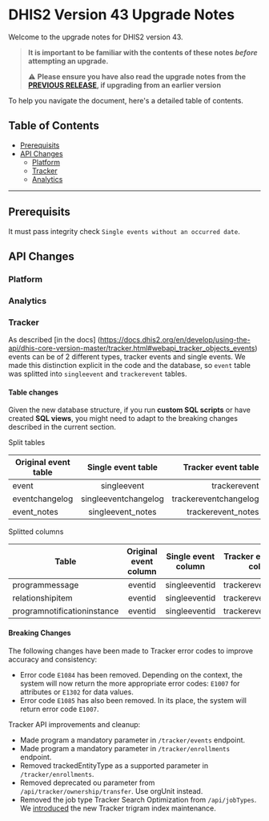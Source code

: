 # DHIS2 Version 43 Upgrade Notes

Welcome to the upgrade notes for DHIS2 version 43.

> **It is important to be familiar with the contents of these notes *before* attempting an upgrade.**
>
> :warning: **Please ensure you have also read the upgrade notes from the [PREVIOUS RELEASE](../2.42/README.md), if upgrading from an earlier version**

To help you navigate the document, here's a detailed table of contents.

## Table of Contents

  - [Prerequisits](#prerequisits)
  - [API Changes](#api-changes)
    - [Platform](#platform)
    - [Tracker](#tracker)
    - [Analytics](#analytics)
---
## Prerequisits

It must pass integrity check `Single events without an occurred date`.

## API Changes

### Platform

### Analytics

### Tracker
As described [in the docs] (https://docs.dhis2.org/en/develop/using-the-api/dhis-core-version-master/tracker.html#webapi_tracker_objects_events)
events can be of 2 different types, tracker events and single events. We made this distinction
explicit in the code and the database, so `event` table was splitted into `singleevent`
and `trackerevent` tables.

#### Table changes

Given the new database structure, if you run **custom SQL scripts** or have created
**SQL views**, you might need to adapt to the breaking changes described in the current section.

Split tables

| Original event table | Single event table   | Tracker event table   |
| ---------------------|:--------------------:|----------------------:|
| event                | singleevent          | trackerevent          |
| eventchangelog       | singleeventchangelog | trackereventchangelog |
| event_notes          | singleevent_notes    | trackerevent_notes    |

Splitted columns

| Table                       | Original event column | Single event column | Tracker event column |
| ----------------------------|:---------------------:|:-------------------:|---------------------:|
| programmessage              | eventid               | singleeventid       | trackereventid       |
| relationshipitem            | eventid               | singleeventid       | trackereventid       |
| programnotificationinstance | eventid               | singleeventid       | trackereventid       |

#### Breaking Changes

The following changes have been made to Tracker error codes to improve accuracy and consistency:​
- Error code `E1084` has been removed. Depending on the context, the system will now return
the more appropriate error codes: `E1007` for attributes or `E1302` for data values.
- Error code `E1085` has also been removed. In its place, the system will return error code `E1007`.​

Tracker API improvements and cleanup:
- Made program a mandatory parameter in `/tracker/events` endpoint.
- Made program a mandatory parameter in `/tracker/enrollments` endpoint.
- Removed trackedEntityType as a supported parameter in `/tracker/enrollments`.
- Removed deprecated ou parameter from `/api/tracker/ownership/transfer`. Use orgUnit instead.
- Removed the job type Tracker Search Optimization from `/api/jobTypes`. We [introduced](https://docs.dhis2.org/en/use/user-guides/dhis-core-version-master/maintaining-the-system/scheduling.html?h=tracker+search+optimization+master#scheduling_tracker_search_optimization) the new Tracker trigram index maintenance.
